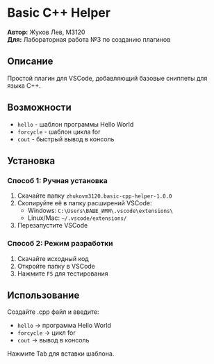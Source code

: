 # Basic C++ Helper

**Автор:** Жуков Лев, М3120    
**Для:** Лабораторная работа №3 по созданию плагинов

## Описание
Простой плагин для VSCode, добавляющий базовые сниппеты для языка C++.

## Возможности
- `hello` - шаблон программы Hello World
- `forcycle` - шаблон цикла for  
- `cout` - быстрый вывод в консоль

## Установка
### Способ 1: Ручная установка
1. Скачайте папку `zhukovm3120.basic-cpp-helper-1.0.0`
2. Скопируйте её в папку расширений VSCode:
   - Windows: `C:\Users\ВАШЕ_ИМЯ\.vscode\extensions\`
   - Linux/Mac: `~/.vscode/extensions/`
3. Перезапустите VSCode

### Способ 2: Режим разработки
1. Скачайте исходный код
2. Откройте папку в VSCode  
3. Нажмите `F5` для тестирования

## Использование
Создайте .cpp файл и введите:
- `hello` → программа Hello World
- `forcycle` → цикл for
- `cout` → вывод в консоль

Нажмите Tab для вставки шаблона.